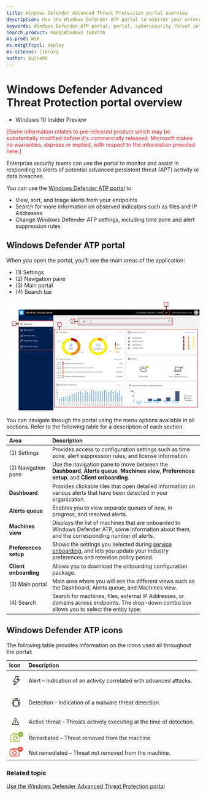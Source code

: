```yaml
---
title: Windows Defender Advanced Threat Protection portal overview
description: Use the Windows Defender ATP portal to monitor your enterprise network and assist in responding to alerts to potential advanced persistent threat (APT) activity or data breaches.
keywords: Windows Defender ATP portal, portal, cybersecurity threat intelligence, dashboard, alerts queue, machines view, preferences setup, client onboarding, advanced attacks
search.product: eADQiWindows 10XVcnh
ms.prod: W10
ms.mktglfcycl: deploy
ms.sitesec: library
author: DulceMV
---
```


# Windows Defender Advanced Threat Protection portal overview

- Windows 10 Insider Preview

<span style="color:#ED1C24;">[Some information relates to pre-released product which may be substantially modified before it's commercially released. Microsoft makes no warranties, express or implied, with respect to the information provided here.]</span>


Enterprise security teams can use the portal to monitor and assist in responding to alerts of potential advanced persistent threat (APT) activity or data breaches.

You can use the [Windows Defender ATP portal](https://seville.windows.com/) to:
- View, sort, and triage alerts from your endpoints
- Search for more information on observed indicators such as files and IP Addresses
- Change Windows Defender ATP settings, including time zone and alert suppression rules

## Windows Defender ATP portal
When you open the portal, you’ll see the main areas of the application:
- (1) Settings
- (2) Navigation pane
- (3) Main portal
- (4) Search bar


 ![Windows Defender Advanced Threat Protection portal](images/portal.png)

You can navigate through the portal using the menu options available in all sections. Refer to the following table for a description of each section.

Area | Description
:---|:---
(1) Settings | Provides access to configuration settings such as time zone, alert suppression rules, and license information.
(2) Navigation pane | Use the navigation pane to move between the **Dashboard**, **Alerts queue**, **Machines view**, **Preferences setup**, and **Client onboarding**.
**Dashboard**	| Provides clickable tiles that open detailed information on various alerts that have been detected in your organization.
**Alerts queue** | Enables you to view separate queues of new, in progress, and resolved alerts.
**Machines view**| Displays the list of machines that are onboarded to Windows Defender ATP, some information about them, and the corresponding number of alerts.
**Preferences setup**|	Shows the settings you selected during [service onboarding](service-onboarding-windows-defender-advanced-threat-protection.md), and lets you update your industry preferences and retention policy period.
**Client onboarding**|	Allows you to download the onboarding configuration package.
(3) Main portal| Main area where you will see the different views such as the Dashboard, Alerts queue, and Machines view.
(4) Search | Search for machines, files, external IP Addresses, or domains across endpoints. The drop-down combo box allows you to select the entity type.

## Windows Defender ATP icons
The following table provides information on the icons used all throughout the portal:

Icon | Description
:---|:---
![Alert icon](images/alert-icon.png)| Alert – Indication of an activity correlated with advanced attacks.
![Detection icon](images/detection-icon.png)| Detection – Indication of a malware threat detection.
![Active threat icon](images/active-threat-icon.png)| Active threat – Threats actively executing at the time of detection.
![Remediated icon](images/remediated-icon.png)| Remediated – Threat removed from the machine
![Not remediated icon](images/not-remediated-icon.png)| Not remediated – Threat not removed from the machine.


### Related topic
[Use the Windows Defender Advanced Threat Protection portal](use-windows-defender-advanced-threat-protection.md)
